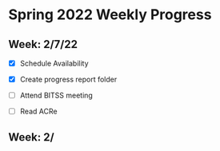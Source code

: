 # Spring 2022 Weekly Progress
## Week: 2/7/22
- [x] Schedule Availability
- [x] Create progress report folder
- [ ] Attend BITSS meeting
- [ ] Read ACRe


## Week: 2/
